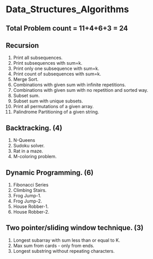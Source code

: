 # Data_Structures_Algorithms

## Total Problem count = 11+4+6+3 = 24
## Recursion  
1. Print all subsequences.
2. Print subsequences with sum=k.
3. Print only one subsequence with sum=k.
4. Print count of subsequences with sum=k.
5. Merge Sort.
6. Combinations with given sum with infinite repetitions.
7. Combinations with given sum with no repetition and sorted way.
8. Subset sum.
9. Subset sum with unique subsets.
10. Print all permutations of a given array.
11. Palindrome Partitioning of a given string.


## Backtracking. (4)
1. N-Queens
2. Sudoku solver.
3. Rat in a maze.
4. M-coloring problem.


## Dynamic Programming. (6)
1. Fibonacci Series
2. Climbing Stairs.
3. Frog Jump-1.
4. Frog Jump-2.
5. House Robber-1.
6. House Robber-2.


## Two pointer/sliding window technique. (3)
1. Longest subarray with sum less than or equal to K.
2. Max sum from cards - only from ends.
3. Longest substring without repeating characters.